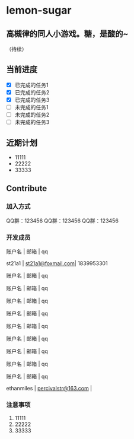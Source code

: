 # lemon-sugar
## 高槻律的同人小游戏。糖，是酸的~
（待续）
## 当前进度
* [x] 已完成的任务1
* [x] 已完成的任务2
* [x] 已完成的任务3
* [ ] 未完成的任务1
* [ ] 未完成的任务2
* [ ] 未完成的任务3
## 近期计划
- 11111
- 22222
- 33333
## Contribute
### 加入方式
QQ群：123456
QQ群：123456
QQ群：123456
### 开发成员
账户名 | 邮箱 | qq

st21a1 | st21a1@foxmail.com| 1839953301

账户名 | 邮箱 | qq

账户名 | 邮箱 | qq

账户名 | 邮箱 | qq

账户名 | 邮箱 | qq

账户名 | 邮箱 | qq

账户名 | 邮箱 | qq

账户名 | 邮箱 | qq

账户名 | 邮箱 | qq

账户名 | 邮箱 | qq

ethanmiles | percivalstr@163.com |
### 注意事项
1. 11111
2. 22222
3. 33333
